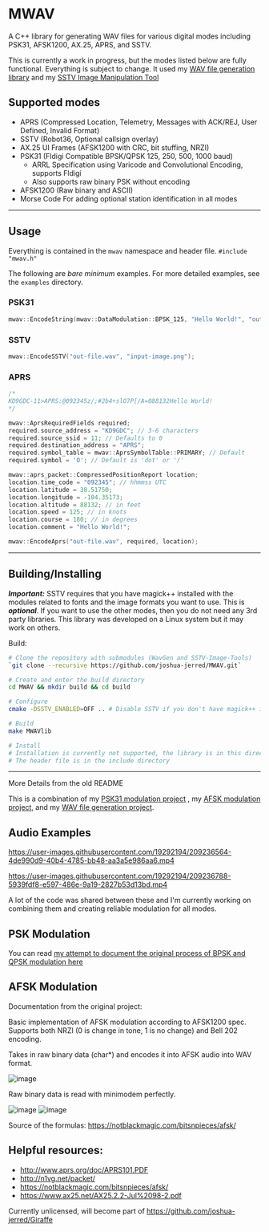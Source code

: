 # MWAV
A C++ library for generating WAV files for various digital modes including PSK31, AFSK1200, AX.25, APRS, and SSTV.

This is currently a work in progress, but the modes listed below are fully functional. Everything is subject to change. It used my [WAV file generation library](https://github.com/joshua-jerred/WavGen) and my [SSTV Image Manipulation Tool](https://github.com/joshua-jerred/SSTV-Image-Tools)

## Supported modes
- APRS (Compressed Location, Telemetry, Messages with ACK/REJ, User Defined, Invalid Format)
- SSTV (Robot36, Optional callsign overlay)
- AX.25 UI Frames (AFSK1200 with CRC, bit stuffing, NRZI)
- PSK31 (Fldigi Compatible BPSK/QPSK 125, 250, 500, 1000 baud)
    - ARRL Specification using Varicode and Convolutional Encoding, supports Fldigi
    - Also supports raw binary PSK without encoding
- AFSK1200 (Raw binary and ASCII)
- Morse Code For adding optional station identification in all modes

***
## Usage
Everything is contained in the `mwav` namespace and header file.
``#include "mwav.h"``

The following are *bare minimum* examples. For more detailed examples, see the `examples` directory.

### PSK31
```cpp
mwav::EncodeString(mwav::DataModulation::BPSK_125, "Hello World!", "out-file.wav");
```

### SSTV
```cpp
mwav::EncodeSSTV("out-file.wav", "input-image.png");
```

### APRS
```cpp
/*
KD9GDC-11>APRS:@092345z/;#2b4+slO7P[/A=088132Hello World!
*/

mwav::AprsRequiredFields required;
required.source_address = "KD9GDC"; // 3-6 characters
required.source_ssid = 11; // Defaults to 0
required.destination_address = "APRS";
required.symbol_table = mwav::AprsSymbolTable::PRIMARY; // Default
required.symbol = 'O'; // Default is 'dot' or '/'

mwav::aprs_packet::CompressedPositionReport location;
location.time_code = "092345"; // hhmmss UTC
location.latitude = 38.51750;
location.longitude = -104.35173;
location.altitude = 88132; // in feet
location.speed = 125; // in knots
location.course = 180; // in degrees
location.comment = "Hello World!";

mwav::EncodeAprs("out-file.wav", required, location);
```

***
## Building/Installing

***Important:*** SSTV requires that you have magick++ installed with the modules related to fonts and the image formats you want to use. This is ***optional***. If you want to use the other modes, then you do not need any 3rd party libraries. This library was developed on a Linux system but it may work on others.

Build:
```bash
# Clone the repository with submodules (WavGen and SSTV-Image-Tools)
`git clone --recursive https://github.com/joshua-jerred/MWAV.git`

# Create and enter the build directory
cd MWAV && mkdir build && cd build

# Configure
cmake -DSSTV_ENABLED=OFF .. # Disable SSTV if you don't have magick++ installed, default is ON

# Build
make MWAVlib

# Install
# Installation is currently not supported, the library is in this directory
# The header file is in the include directory
```

***

More Details from the old README

This is a combination of my [PSK31 modulation project](https://github.com/joshua-jerred/PSK31-Modulation-WAV-Generator) 
, my [AFSK modulation project](https://github.com/joshua-jerred/AFSK-Modulation-WAV-Generator), and my
[WAV file generation project](https://github.com/joshua-jerred/WavGen).

## Audio Examples
https://user-images.githubusercontent.com/19292194/209236564-4de990d9-40b4-4785-bb48-aa3a5e986aa6.mp4

https://user-images.githubusercontent.com/19292194/209236788-5939fdf8-e597-486e-9a19-2827b53d13bd.mp4



A lot of the code was shared between these and I'm currently working on combining them and creating reliable modulation for all modes.

## PSK Modulation
You can read [my attempt to document the original process of BPSK and QPSK modulation here](https://joshuajer.red/projects/psk-modulation.html)

## AFSK Modulation
Documentation from the original project:

Basic implementation of AFSK modulation according to AFSK1200 spec.
Supports both NRZI (0 is change in tone, 1 is no change) and Bell 202 encoding.

Takes in raw binary data (char*) and encodes it into AFSK audio into WAV format.

![image](https://user-images.githubusercontent.com/19292194/208214035-59ed7b38-1e53-47ea-89d1-ee65b8cab46a.png)

Raw binary data is read with minimodem perfectly.

![image](https://user-images.githubusercontent.com/19292194/208214105-9eeb9f8c-9d8f-4074-880f-1fed30ee4563.png)
![image](https://user-images.githubusercontent.com/19292194/208214122-c7f256f7-96ae-49f4-8a14-75158461b834.png)

Source of the formulas:
https://notblackmagic.com/bitsnpieces/afsk/


## Helpful resources:
 - http://www.aprs.org/doc/APRS101.PDF
 - http://n1vg.net/packet/
 - https://notblackmagic.com/bitsnpieces/afsk/
 - https://www.ax25.net/AX25.2.2-Jul%2098-2.pdf

Currently unlicensed, will become part of https://github.com/joshua-jerred/Giraffe
